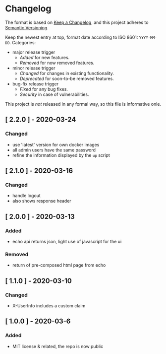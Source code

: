 # Changelog
The format is based on [Keep a Changelog](https://keepachangelog.com/en/1.0.0/),
and this project adheres to [Semantic Versioning](https://semver.org/spec/v2.0.0.html).

Keep the newest entry at top, format date according to ISO 8601: `YYYY-MM-DD`.
Categories:
- major release trigger
   - _Added_ for new features.
   - _Removed_ for now removed features.
- minor release trigger
   - _Changed_ for changes in existing functionality.
   - _Deprecated_ for soon-to-be removed features.
- bug-fix release trigger
   - _Fixed_ for any bug fixes.
   - _Security_ in case of vulnerabilities.

This project is _not_ released in any formal way, so this file is informative onle.

## [ 2.2.0 ] - 2020-03-24
### Changed
- use 'latest' version for own docker images
- all admin users have the same password
- refine the information displayed by the `up` script

## [ 2.1.0 ] - 2020-03-16
### Changed
- handle logout
- also shows response header

## [ 2.0.0 ] - 2020-03-13
### Added
- echo api returns json, light use of javascript for the ui
### Removed
- return of pre-composed html page from echo

## [ 1.1.0 ] - 2020-03-10
### Changed
- X-UserInfo includes a custom claim

## [ 1.0.0 ] - 2020-03-6
### Added
- MIT license & related, the repo is now public
